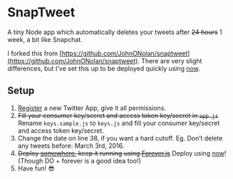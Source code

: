 # SnapTweet

A tiny Node app which automatically deletes your tweets after ~~24 hours~~ 1 week, a bit like Snapchat.

I forked this from [https://github.com/JohnONolan/snaptweet](https://github.com/JohnONolan/snaptweet). There are very slight differences, but I've set this up to be deployed quickly using [now](https://zeit.co/now).

## Setup

1. [Register](https://apps.twitter.com/app/new) a new Twitter App, give it all permissions.
2. ~~Fill your consumer key/secret and access token key/secret in `app.js`~~ Rename `keys.sample.js` to `keys.js` and fill your consumer key/secret and access token key/secret.
3. Change the date on line 38, if you want a hard cutoff. Eg. Don’t delete any tweets before: March 3rd, 2016.
4. ~~Deploy [somewhere](https://www.digitalocean.com/), keep it running using [Forever.js](https://github.com/foreverjs/forever)~~ Deploy using [now](https://zeit.co/now)! (Though DO + forever is a good idea too!)
5. Have fun! 😎

